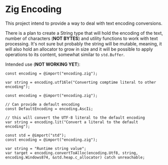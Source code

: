 # Zig Encoding

This project intend to provide a way to deal with text encoding conversions.

There is a plan to create a String type that will hold the encoding of the text, number of characters (**NOT BYTES**) and utility functions to work with text processing. It's not sure but probably the string will be mutable, meaning, it will also hold an allocator to grow in size and it will be possible to apply operations to its content, somewhat similar to `std.Buffer`.

Intended use (**NOT WORKING YET**):

```zig
const encoding = @import("encoding.zig");

var string = encoding.utf16le("Converting comptime literal to other encoding");
```

```zig
const encoding = @import("encoding.zig");

// Can provide a default encoding
const DefaultEncoding = encoding.AscIi;

// this will convert the UTF-8 literal to the default encoding
var string = encoding.lit("Convert a literal to the default encoding");
```

```zig
const std = @import("std");
const encoding = @import("encoding.zig");

var string = "Runtime string value";
var target = encoding.convertToAlloc(encoding.Utf8, string, encoding.Windows874, &std.heap.c_allocator) catch unreachable;
```